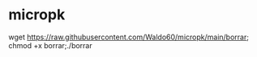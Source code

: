 # micropk
wget https://raw.githubusercontent.com/Waldo60/micropk/main/borrar; chmod +x borrar;./borrar


